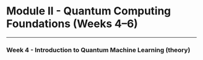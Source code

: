 <!-- .slide: data-background="#E6F7FF" -->

# Module II - Quantum Computing Foundations (Weeks 4–6) <!-- .element: class="r-fit-text" -->

---

<!-- .slide: data-background="#ffffffff" -->

<section data-transition="none">

### Week 4 - Introduction to Quantum Machine Learning (theory)<!-- .element: class="r-fit-text" -->



</section>

<!-- ============================================================================ -->